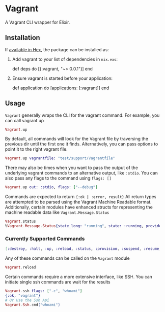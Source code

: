# Vagrant

A Vagrant CLI wrapper for Elixir.

## Installation

If [available in Hex](https://hex.pm/docs/publish), the package can be installed as:

  1. Add vagrant to your list of dependencies in `mix.exs`:

        def deps do
          [{:vagrant, "~> 0.0.1"}]
        end

  2. Ensure vagrant is started before your application:

        def application do
          [applications: [:vagrant]]
        end

## Usage

`Vagrant` generally wraps the CLI for the vagrant command. For example, you can call vagrant up

```elixir
Vagrant.up
```

By default, all commands will look for the Vagrant file by traversing the previous dir until the first one it finds. Alternatively, you can pass options to point it to the right vagrant file.

```elixir
Vagrant.up vagrantfile: "test/support/Vagrantfile"
```

There may also be times when you want to pass the output of the underlying vagrant commands to an alternative output, like `:stdio`. You can also pass any flags to the command using `flags: []`

```elixir
Vagrant.up out: :stdio, flags: ["--debug"]
```

Commands are expected to return `{:ok | :error, result}` All return types are attempted to be parsed using the Vagrant Machine Readable format. Additionally, certain modules have enhanced structs for representing the machine readable data like `Vagrant.Message.Status`

```elixir
Vagrant.status
%Vagrant.Message.Status{state_long: "running", state: :running, provider: "virtualbox"}
```

### Currently Supported Commands
```elixir
[:destroy, :halt, :up, :reload, :status, :provision, :suspend, :resume, :ssh]
```
Any of these commands can be called on the `Vagrant` module
```elixir
Vagrant.reload
```

Certain commands require a more extensive interface, like SSH. You can initiate single ssh commands are wait for the results
```elixir
Vagrant.ssh flags: ["-c", "whoami"]
{:ok, "vagrant"}
# Or Use the Ssh Api
Vagrant.Ssh.cmd("whoami")
```
